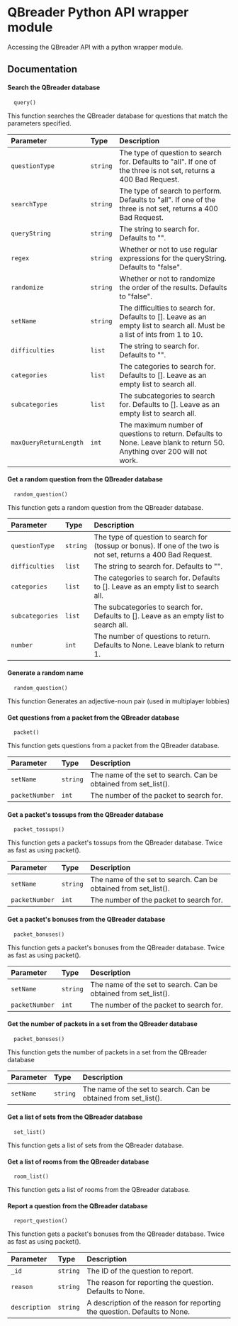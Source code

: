 # QBreader Python API wrapper module
Accessing the QBreader API with a python wrapper module.

## Documentation

#### Search the QBreader database

```
  query()
```
This function searches the QBreader database for questions that match the parameters specified.

| Parameter | Type     | Description                |
| :-------- | :------- | :------------------------- |
| `questionType` | `string` | The type of question to search for. Defaults to "all". If one of the three is not set, returns a 400 Bad Request. |
| `searchType` | `string` | The type of search to perform. Defaults to "all". If one of the three is not set, returns a 400 Bad Request. |
| `queryString` | `string` | The string to search for. Defaults to "". |
| `regex` | `string` | Whether or not to use regular expressions for the queryString. Defaults to "false". |
| `randomize` | `string` | Whether or not to randomize the order of the results. Defaults to "false". |
| `setName` | `string` | The difficulties to search for. Defaults to []. Leave as an empty list to search all. Must be a list of ints from 1 to 10. |
| `difficulties` | `list` | The string to search for. Defaults to "". |
| `categories` | `list` | The categories to search for. Defaults to []. Leave as an empty list to search all. |
| `subcategories` | `list` | The subcategories to search for. Defaults to []. Leave as an empty list to search all. |
| `maxQueryReturnLength` | `int` | The maximum number of questions to return. Defaults to None. Leave blank to return 50. Anything over 200 will not work. |


#### Get a random question from the QBreader database

```
  random_question()
```
This function gets a random question from the QBreader database.

| Parameter | Type     | Description                |
| :-------- | :------- | :------------------------- |
| `questionType` | `string` | The type of question to search for (tossup or bonus). If one of the two is not set, returns a 400 Bad Request. |
| `difficulties` | `list` | The string to search for. Defaults to "". |
| `categories` | `list` | The categories to search for. Defaults to []. Leave as an empty list to search all. |
| `subcategories` | `list` | The subcategories to search for. Defaults to []. Leave as an empty list to search all. |
| `number` | `int` | The number of questions to return. Defaults to None. Leave blank to return 1.|

#### Generate a random name 

```
  random_question()
```
This function Generates an adjective-noun pair (used in multiplayer lobbies)

#### Get questions from a packet from the QBreader database

```
  packet()
```
This function gets questions from a packet from the QBreader database.

| Parameter | Type     | Description                |
| :-------- | :------- | :------------------------- |
| `setName` | `string` | The name of the set to search. Can be obtained from set_list().|
| `packetNumber` | `int` | The number of the packet to search for.|

#### Get a packet's tossups from the QBreader database

```
  packet_tossups()
```
This function gets a packet's tossups from the QBreader database. Twice as fast as using packet().

| Parameter | Type     | Description                |
| :-------- | :------- | :------------------------- |
| `setName` | `string` | The name of the set to search. Can be obtained from set_list().|
| `packetNumber` | `int` | The number of the packet to search for.|

#### Get a packet's bonuses from the QBreader database

```
  packet_bonuses()
```
This function gets a packet's bonuses from the QBreader database. Twice as fast as using packet().

| Parameter | Type     | Description                |
| :-------- | :------- | :------------------------- |
| `setName` | `string` | The name of the set to search. Can be obtained from set_list().|
| `packetNumber` | `int` | The number of the packet to search for.|

#### Get the number of packets in a set from the QBreader database

```
  packet_bonuses()
```
This function gets the number of packets in a set from the QBreader database

| Parameter | Type     | Description                |
| :-------- | :------- | :------------------------- |
| `setName` | `string` | The name of the set to search. Can be obtained from set_list().|

#### Get a list of sets from the QBreader database 

```
  set_list()
```

This function gets a list of sets from the QBreader database.

#### Get a list of rooms from the QBreader database

```
  room_list()
```
This function gets a list of rooms from the QBreader database.

#### Report a question from the QBreader database

```
  report_question()
```
This function gets a packet's bonuses from the QBreader database. Twice as fast as using packet().

| Parameter | Type     | Description                |
| :-------- | :------- | :------------------------- |
| `_id` | `string` | The ID of the question to report.|
| `reason` | `string` | The reason for reporting the question. Defaults to None. |
| `description` | `string` | A description of the reason for reporting the question. Defaults to None.|

